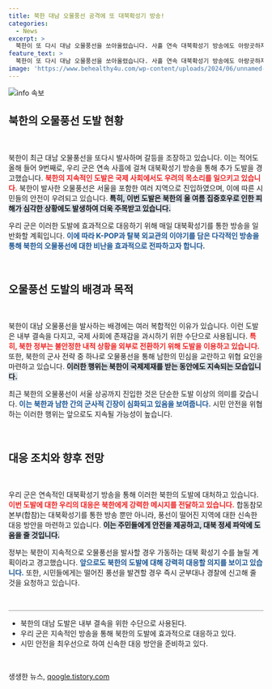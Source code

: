 ```yaml
---
title: 북한 대남 오물풍선 공격에 또 대북확성기 방송!
categories:
  - News
excerpt: >
  북한이 또 다시 대남 오물풍선을 쏘아올렸습니다. 사흘 연속 대북확성기 방송에도 아랑곳하지 않고, 서울 상공에 도달한 풍선이 약 20%가 우리 지역에 떨어졌습니다. 정부와 군의 강력한 대응이 예고된 상황, 북한의 도발은 어디까지 이어질까요?
feature_text: >
  북한이 또 다시 대남 오물풍선을 쏘아올렸습니다. 사흘 연속 대북확성기 방송에도 아랑곳하지 않고, 서울 상공에 도달한 풍선이 약 20%가 우리 지역에 떨어졌습니다. 정부와 군의 강력한 대응이 예고된 상황, 북한의 도발은 어디까지 이어질까요?
image: 'https://www.behealthy4u.com/wp-content/uploads/2024/06/unnamed-file.png'
---
```


<p><img src="https://www.behealthy4u.com/wp-content/uploads/2024/06/unnamed-file.png" alt="info 속보" /></p>

<h2 data-ke-size="size26">북한의 오물풍선 도발 현황</h2>

<p data-ke-size="size16">&nbsp;</p>

<p>북한이 최근 대남 오물풍선을 또다시 발사하며 갈등을 조장하고 있습니다. 이는 적어도 올해 들어 9번째로, 우리 군은 연속 사흘에 걸쳐 대북확성기 방송을 통해 추가 도발을 경고했습니다. <b><span style="color: #ee2323;">북한의 지속적인 도발은 국제 사회에서도 우려의 목소리를 일으키고 있습니다.</span></b> 북한이 발사한 오물풍선은 서울을 포함한 여러 지역으로 진입하였으며, 이에 따른 시민들의 안전이 우려되고 있습니다. <b><span style="background-color: #21538527;">특히, 이번 도발은 북한의 올 여름 집중호우로 인한 피해가 심각한 상황에도 발생하여 더욱 주목받고 있습니다.</span></b> </p>

<p>우리 군은 이러한 도발에 효과적으로 대응하기 위해 매일 대북확성기를 통한 방송을 일반화할 계획입니다. <b><span style="color: #1a5490;">이에 따라 K-POP과 탈북 외교관의 이야기를 담은 다각적인 방송을 통해 북한의 오물풍선에 대한 비난을 효과적으로 전파하고자 합니다.</span></b></p>

<p data-ke-size="size16">&nbsp;</p>

<h2 data-ke-size="size26">오물풍선 도발의 배경과 목적</h2>

<p data-ke-size="size16">&nbsp;</p>

<p>북한이 대남 오물풍선을 발사하는 배경에는 여러 복합적인 이유가 있습니다. 이런 도발은 내부 결속을 다지고, 국제 사회에 존재감을 과시하기 위한 수단으로 사용됩니다. <b><span style="color: #ee2323;">특히, 북한 정부는 불안정한 내적 상황을 외부로 전환하기 위해 도발을 이용하고 있습니다.</span></b> 또한, 북한의 군사 전략 중 하나로 오물풍선을 통해 남한의 민심을 교란하고 위협 요인을 마련하고 있습니다. <b><span style="background-color: #21538527;">이러한 행위는 북한이 국제제재를 받는 동안에도 지속되는 모습입니다.</span></b></p>

<p>최근 북한의 오물풍선이 서울 상공까지 진입한 것은 단순한 도발 이상의 의미를 갖습니다. <b><span style="color: #1a5490;">이는 북한과 남한 간의 군사적 긴장이 심화되고 있음을 보여줍니다.</span></b> 시민 안전을 위협하는 이러한 행위는 앞으로도 지속될 가능성이 높습니다.</p>

<p data-ke-size="size16">&nbsp;</p>

<h2 data-ke-size="size26">대응 조치와 향후 전망</h2>

<p data-ke-size="size16">&nbsp;</p>

<p>우리 군은 연속적인 대북확성기 방송을 통해 이러한 북한의 도발에 대처하고 있습니다. <b><span style="color: #ee2323;">이번 도발에 대한 우리의 대응은 북한에게 강력한 메시지를 전달하고 있습니다.</span></b> 합동참모본부(합참)는 대북확성기를 통한 방송 뿐만 아니라, 풍선이 떨어진 지역에 대한 신속한 대응 방안을 마련하고 있습니다. <b><span style="background-color: #21538527;">이는 주민들에게 안전을 제공하고, 대북 정세 파악에 도움을 줄 것입니다.</span></b></p>

<p>정부는 북한이 지속적으로 오물풍선을 발사할 경우 가동하는 대북 확성기 수를 늘릴 계획이라고 경고했습니다. <b><span style="color: #1a5490;">앞으로도 북한의 도발에 대해 강력히 대응할 의지를 보이고 있습니다.</span></b> 또한, 시민들에게는 떨어진 풍선을 발견할 경우 즉시 군부대나 경찰에 신고해 줄 것을 요청하고 있습니다.</p>

<p data-ke-size="size16">&nbsp;</p>

<hr style="height:1px; border:none; color:#999; background-color:#999;" />

<ul>
<li>북한의 대남 도발은 내부 결속을 위한 수단으로 사용된다.</li>
<li>우리 군은 지속적인 방송을 통해 북한의 도발에 효과적으로 대응하고 있다.</li>
<li>시민 안전을 최우선으로 하여 신속한 대응 방안을 준비하고 있다.</li>
</ul>

<p data-ke-size="size16">&nbsp;</p>
생생한 뉴스, <a href="https://qoogle.tistory.com" rel="dofollow">qoogle.tistory.com</a>


